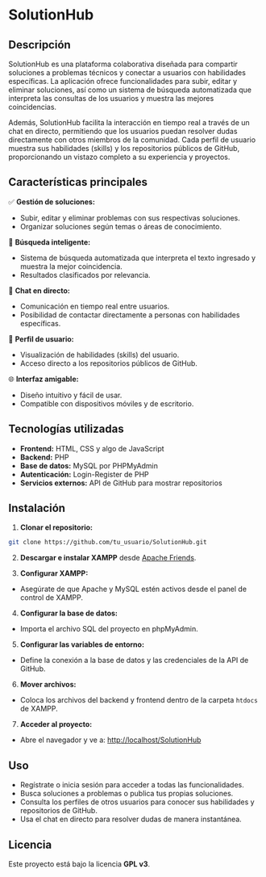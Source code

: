 # SolutionHub

## Descripción

SolutionHub es una plataforma colaborativa diseñada para compartir soluciones a problemas técnicos y conectar a usuarios con habilidades específicas. La aplicación ofrece funcionalidades para subir, editar y eliminar soluciones, así como un sistema de búsqueda automatizada que interpreta las consultas de los usuarios y muestra las mejores coincidencias.

Además, SolutionHub facilita la interacción en tiempo real a través de un chat en directo, permitiendo que los usuarios puedan resolver dudas directamente con otros miembros de la comunidad. Cada perfil de usuario muestra sus habilidades (skills) y los repositorios públicos de GitHub, proporcionando un vistazo completo a su experiencia y proyectos.

## Características principales

✅ **Gestión de soluciones:**
- Subir, editar y eliminar problemas con sus respectivas soluciones.
- Organizar soluciones según temas o áreas de conocimiento.

🔎 **Búsqueda inteligente:**
- Sistema de búsqueda automatizada que interpreta el texto ingresado y muestra la mejor coincidencia.
- Resultados clasificados por relevancia.

💬 **Chat en directo:**
- Comunicación en tiempo real entre usuarios.
- Posibilidad de contactar directamente a personas con habilidades específicas.

👤 **Perfil de usuario:**
- Visualización de habilidades (skills) del usuario.
- Acceso directo a los repositorios públicos de GitHub.

🌐 **Interfaz amigable:**
- Diseño intuitivo y fácil de usar.
- Compatible con dispositivos móviles y de escritorio.

## Tecnologías utilizadas

- **Frontend:** HTML, CSS y algo de JavaScript
- **Backend:** PHP
- **Base de datos:** MySQL por PHPMyAdmin
- **Autenticación:** Login-Register de PHP
- **Servicios externos:** API de GitHub para mostrar repositorios

## Instalación

1. **Clonar el repositorio:**
```bash
git clone https://github.com/tu_usuario/SolutionHub.git
```
2. **Descargar e instalar XAMPP** desde [Apache Friends](https://www.apachefriends.org).

3. **Configurar XAMPP:**
- Asegúrate de que Apache y MySQL estén activos desde el panel de control de XAMPP.

4. **Configurar la base de datos:**
- Importa el archivo SQL del proyecto en phpMyAdmin.

5. **Configurar las variables de entorno:**
- Define la conexión a la base de datos y las credenciales de la API de GitHub.

6. **Mover archivos:**
- Coloca los archivos del backend y frontend dentro de la carpeta `htdocs` de XAMPP.

7. **Acceder al proyecto:**
- Abre el navegador y ve a: [http://localhost/SolutionHub](http://localhost/SolutionHub)

## Uso

- Regístrate o inicia sesión para acceder a todas las funcionalidades.
- Busca soluciones a problemas o publica tus propias soluciones.
- Consulta los perfiles de otros usuarios para conocer sus habilidades y repositorios de GitHub.
- Usa el chat en directo para resolver dudas de manera instantánea.

## Licencia

Este proyecto está bajo la licencia **GPL v3**.
